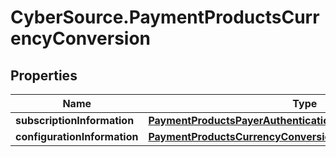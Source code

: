 # CyberSource.PaymentProductsCurrencyConversion

## Properties
Name | Type | Description | Notes
------------ | ------------- | ------------- | -------------
**subscriptionInformation** | [**PaymentProductsPayerAuthenticationSubscriptionInformation**](PaymentProductsPayerAuthenticationSubscriptionInformation.md) |  | [optional] 
**configurationInformation** | [**PaymentProductsCurrencyConversionConfigurationInformation**](PaymentProductsCurrencyConversionConfigurationInformation.md) |  | [optional] 


